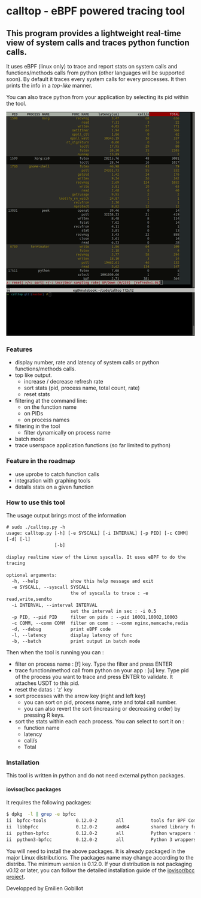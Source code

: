 # calltop - eBPF powered tracing tool
## This program provides a lightweight real-time view of **system calls** and traces **python function calls**.

It uses eBPF (linux only) to trace and report stats on system calls and functions/methods calls from python (other languages will be supported soon). By default it traces every system calls for every processes. It then prints the info in a *top-like* manner.

You can also trace python from your application by selecting its pid within the tool.

![alt text](https://github.com/egobillot/calltop/raw/master/calltop.gif "calltop")

### Features
 - display number, rate and latency of system calls or python functions/methods calls.
 - top like output.
    - increase / decrease refresh rate
    - sort stats (pid, process name, total count, rate)
    - reset stats
 - filtering at the command line:
    - on the function name
    - on PIDs
    - on process names
 - filtering in the tool
   - filter dynamically on process name
 - batch mode
 - trace userspace application functions (so far limited to python)


### Feature in the roadmap
 - use uprobe to catch function calls
 - integration with graphing tools
 - details stats on a given function

### How to use this tool
The usage output brings most of the information
```
# sudo ./calltop.py -h
usage: calltop.py [-h] [-e SYSCALL] [-i INTERVAL] [-p PID] [-c COMM] [-d] [-l]
                  [-b]

display realtime view of the Linux syscalls. It uses eBPF to do the tracing

optional arguments:
  -h, --help            show this help message and exit
  -e SYSCALL, --syscall SYSCALL
                        the of syscalls to trace : -e read,write,sendto
  -i INTERVAL, --interval INTERVAL
                        set the interval in sec : -i 0.5
  -p PID, --pid PID     filter on pids : --pid 10001,10002,10003
  -c COMM, --comm COMM  filter on comm : --comm nginx,memcache,redis
  -d, --debug           print eBPF code
  -l, --latency         display latency of func
  -b, --batch           print output in batch mode

```
Then when the tool is running you can :
- filter on process name : [f] key. Type the filter and press ENTER
- trace function/method call from python on your app : [u] key. Type pid of the process you want to trace and press ENTER to validate. It attaches USDT to this pid.
- reset the datas : 'z' key
- sort processes with the arrow key (right and left key)
   - you can sort on pid, process name, rate and total call number.
   - you can also revert the sort (increasing or decreasing order) by pressing R keys.
- sort the stats within each each process. You can select to sort it on :
   - function name
   - latency
   - call/s
   - Total



### Installation
This tool is written in python and do not need external python packages.

#### iovisor/bcc packages
It requires the following packages:
``` bash
$ dpkg  -l | grep -e bpfcc
ii  bpfcc-tools           0.12.0-2       all          tools for BPF Compiler Collection (BCC)
ii  libbpfcc              0.12.0-2       amd64        shared library for BPF Compiler Collection (BCC)
ii  python-bpfcc          0.12.0-2       all          Python wrappers for BPF Compiler Collection (BCC)
ii  python3-bpfcc         0.12.0-2       all          Python 3 wrappers for BPF Compiler Collection (BCC)
```

You will need to install the above packages. It is already packaged in the major Linux distributions. The packages name may change according to the distribs. The minimum version is 0.12.0. If your distribution is not packaging v0.12 or later, you can follow the detailed installation guide of the [iovisor/bcc project](https://github.com/iovisor/bcc/blob/master/INSTALL.md). 

Developped by Emilien Gobillot
